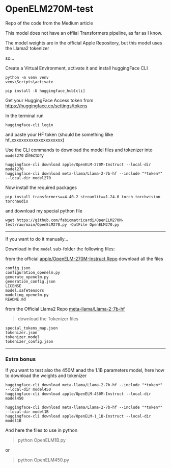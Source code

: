 # OpenELM270M-test
Repo of the code from the Medium article

This model does not have an offiial Transformers pipeline, as far as  I know.

The model weights are in the official Apple Repository, but this model uses the Llama2 tokenizer

so...

Create a Virtual Environment, activate it and install huggingFace CLI 
```
python -m venv venv
venv\Scripts\activate

pip install -U huggingface_hub[cli]
```


Get your HuggingFace Access token from  https://huggingface.co/settings/tokens

In the terminal run
```
huggingface-cli login
```

and paste your HF token (should be something lilke hf_xxxxxxxxxxxxxxxxxxxxx)

Use the CLI commands to download the model files and tokenizer into `model270` directory

```
huggingface-cli download apple/OpenELM-270M-Instruct --local-dir model270
huggingface-cli download meta-llama/Llama-2-7b-hf --include "*token*" --local-dir model270
```


Now install the required packages

```
pip install transformers==4.40.2 streamlit==1.24.0 torch torchvision torchaudio
```

and download my special python file

```
wget https://github.com/fabiomatricardi/OpenELM270M-test/raw/main/OpenELM270.py -OutFile OpenELM270.py
```

---

If you want to do it manually...

Download in the `model` sub-folder the following files:

from the official [apple/OpenELM-270M-Instruct Repo](https://huggingface.co/apple/OpenELM-270M-Instruct/tree/main) download all the files
```
config.json
configuration_openelm.py
generate_openelm.py
generation_config.json
LICENSE
model.safetensors
modeling_openelm.py
README.md
```

from the Official Llama2 Repo [meta-llama/Llama-2-7b-hf](https://huggingface.co/meta-llama/Llama-2-7b-hf/tree/main)
> download the Tokenizer files
```
special_tokens_map.json
tokenizer.json
tokenizer.model
tokenizer_config.json  
```

---

### Extra bonus
If you want to test also the 450M anad the 1.1B parameters model, here how to download the weights and tokenizer
```
huggingface-cli download meta-llama/Llama-2-7b-hf --include "*token*" --local-dir model450
huggingface-cli download apple/OpenELM-450M-Instruct --local-dir model450

huggingface-cli download meta-llama/Llama-2-7b-hf --include "*token*" --local-dir model1B
huggingface-cli download apple/OpenELM-1_1B-Instruct --local-dir model1B
```

And here the files to use in python
> python OpenELM1B.py

or

> python OpenELM450.py
